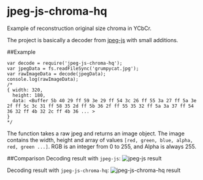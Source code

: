 # jpeg-js-chroma-hq
Example of reconstruction original size chroma in YCbCr.

The project is basically a decoder from [jpeg-js](https://github.com/eugeneware/jpeg-js) with small additions.

##Example

```javasript
var decode = require('jpeg-js-chroma-hq');
var jpegData = fs.readFileSync('grumpycat.jpg');
var rawImageData = decode(jpegData);
console.log(rawImageData);
/*
{ width: 320,
  height: 180,
  data: <Buffer 5b 40 29 ff 59 3e 29 ff 54 3c 26 ff 55 3a 27 ff 5a 3e 2f ff 5c 3c 31 ff 58 35 2d ff 5b 36 2f ff 55 35 32 ff 5a 3a 37 ff 54 36 32 ff 4b 32 2c ff 4b 36 ... >
}
*/
```

The function takes a raw jpeg and returns an image object.
The image contains the width, height and array of values `[red, green, blue, alpha, red, green ...]`.
RGB is an integer from 0 to 255, and Alpha is always 255.

##Comparison
Decoding result with `jpeg-js`:
![jpeg-js result](https://raw.github.com/AngReload/jpeg-js-chroma-hq/master/comparison/chroma-subsampling-test-4k-tv.jpeg-js.png)

Decoding result with `jpeg-js-chroma-hq`:
![jpeg-js-chroma-hq result](https://raw.github.com/AngReload/jpeg-js-chroma-hq/master/comparison/chroma-subsampling-test-4k-tv.jpeg-js-chroma-hq.png)